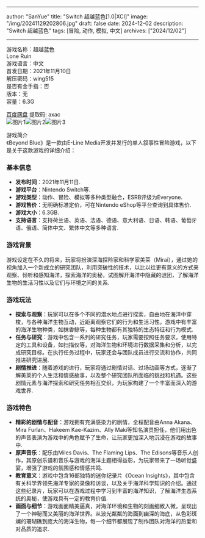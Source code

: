 
---
author: "SanYue"
title: "Switch 超越蓝色[1.0|XCI]"
image: "/img/20241129202806.jpg"
draft: false
date: 2024-12-02
description: "Switch 超越蓝色"
tags: [冒险, 动作, 模拟, 中文]
archives: ["2024/12/02"]

---

游戏名称：超越蓝色   
Lone Ruin    
游戏语言：中文  
首发日期：2021年11月10日  
解压密码：wing515  
是否有金手指：否  
版本：无   
容量：6.3G

[百度网盘](https://pan.baidu.com/s/1JJHqPdhzXv7of102pa9BHQ) 提取码: axac  
![图片1](/img/156dd5.jpg)![图片2](/img/d6c117.jpg)![图片3](/img/b3f2f7.jpg)  

游戏简介  
《Beyond Blue》是一款由E-Line Media开发并发行的单人叙事性冒险游戏，以下是关于这款游戏的详细介绍：

### 基本信息
- **发布时间**：2021年11月11日.
- **游戏平台**：Nintendo Switch等.
- **游戏类型**：动作、冒险、模拟等多种类型融合，ESRB评级为Everyone.
- **游戏售价**：无明确标准定价，可在Nintendo eShop等平台查询到具体售价.
- **游戏大小**：6.3GB.
- **支持语言**：支持荷兰语、英语、法语、德语、意大利语、日语、韩语、葡萄牙语、俄语、简体中文、繁体中文等多种语言.

### 游戏背景
游戏设定在不久的将来，玩家将扮演深海探险家和科学家美莱（Mirai），通过她的视角加入一个新成立的研究团队，利用突破性的技术，以比以往更有意义的方式来观察、倾听和感知海洋，探索海洋的奥秘，试图解开海洋中隐藏的谜团，了解海洋生物的生活习性以及它们与环境之间的关系.

### 游戏玩法
- **探索与观察**：玩家可以在多个不同的潜水地点进行探索，自由地在海洋中穿梭，与各种海洋生物互动，近距离观察它们的行为和生活习性。游戏中有丰富的海洋生物种类，如抹香鲸等，每种生物都有其独特的生态特征和行为模式.
- **任务与研究**：游戏中包含一系列的研究任务，玩家需要按照任务要求，使用特定的工具和设备，如扫描仪等，对海洋生物和环境进行数据采集和分析，以完成研究目标。在执行任务过程中，玩家还会与团队成员进行交流和协作，共同推进研究进展.
- **剧情推进**：随着游戏的进行，玩家将通过剧情对话、过场动画等方式，逐渐了解美莱的个人生活和情感故事，以及整个研究团队所面临的挑战和机遇。这些剧情元素与海洋探索和研究任务相互交织，为玩家构建了一个丰富而深入的游戏世界.

### 游戏特色
- **精彩的剧情与配音**：游戏拥有充满感染力的剧情，全程配音由Anna Akana、Mira Furlan、Hakeem Kae-Kazim、Ally Maki等知名演员担任，他们用出色的声音表演为游戏中的角色赋予了生命，让玩家更加深入地沉浸在游戏的故事中.
- **原声音乐**：配乐由Miles Davis、The Flaming Lips、The Edisons等音乐人创作，其原创乐谱和音乐与游戏的海洋主题相得益彰，为玩家带来了一场听觉盛宴，增强了游戏的氛围感和情感共鸣.
- **教育意义**：游戏中包含16部独特的迷你纪录片《Ocean Insights》，其中包含有关科学界领先海洋专家的录像和访谈，以及关于海洋科学知识的介绍。通过这些纪录片，玩家可以在游戏过程中学习到丰富的海洋知识，了解海洋生态系统的奥秘，使游戏具有一定的教育价值.
- **画面与细节**：游戏画面精美逼真，对海洋环境和生物的刻画细致入微，呈现出了一个神秘而又美丽的海洋世界。从波光粼粼的海面到幽深的海底，从色彩斑斓的珊瑚礁到庞大的海洋生物，每一个细节都展现了制作团队对海洋的热爱和对品质的追求.
 
